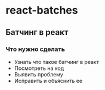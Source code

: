 # react-batches

## Батчинг в реакт

### Что нужно сделать

- Узнать что такое батчинг в реакт
- Посмотреть на код
- Выявить проблему
- Исправить и обьяснить ее
